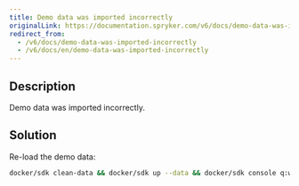 ```yaml
---
title: Demo data was imported incorrectly
originalLink: https://documentation.spryker.com/v6/docs/demo-data-was-imported-incorrectly
redirect_from:
  - /v6/docs/demo-data-was-imported-incorrectly
  - /v6/docs/en/demo-data-was-imported-incorrectly
---
```


## Description
Demo data was imported incorrectly.

## Solution
Re-load the demo data:
```bash
docker/sdk clean-data && docker/sdk up --data && docker/sdk console q:w:s -v -s
```

